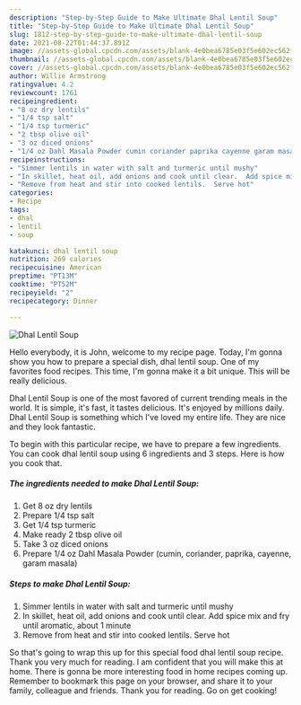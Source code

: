 ```yaml
---
description: "Step-by-Step Guide to Make Ultimate Dhal Lentil Soup"
title: "Step-by-Step Guide to Make Ultimate Dhal Lentil Soup"
slug: 1812-step-by-step-guide-to-make-ultimate-dhal-lentil-soup
date: 2021-08-22T01:44:37.891Z
image: //assets-global.cpcdn.com/assets/blank-4e0bea6785e03f5e602ec562f230caae08da540cada707380b4fe1bbebba43da.png
thumbnail: //assets-global.cpcdn.com/assets/blank-4e0bea6785e03f5e602ec562f230caae08da540cada707380b4fe1bbebba43da.png
cover: //assets-global.cpcdn.com/assets/blank-4e0bea6785e03f5e602ec562f230caae08da540cada707380b4fe1bbebba43da.png
author: Willie Armstrong
ratingvalue: 4.2
reviewcount: 1761
recipeingredient:
- "8 oz dry lentils"
- "1/4 tsp salt"
- "1/4 tsp turmeric"
- "2 tbsp olive oil"
- "3 oz diced onions"
- "1/4 oz Dahl Masala Powder cumin coriander paprika cayenne garam masala"
recipeinstructions:
- "Simmer lentils in water with salt and turmeric until mushy"
- "In skillet, heat oil, add onions and cook until clear.  Add spice mix and fry until aromatic, about 1 minute"
- "Remove from heat and stir into cooked lentils.  Serve hot"
categories:
- Recipe
tags:
- dhal
- lentil
- soup

katakunci: dhal lentil soup 
nutrition: 269 calories
recipecuisine: American
preptime: "PT13M"
cooktime: "PT52M"
recipeyield: "2"
recipecategory: Dinner

---
```



![Dhal Lentil Soup](//assets-global.cpcdn.com/assets/blank-4e0bea6785e03f5e602ec562f230caae08da540cada707380b4fe1bbebba43da.png)

Hello everybody, it is John, welcome to my recipe page. Today, I'm gonna show you how to prepare a special dish, dhal lentil soup. One of my favorites food recipes. This time, I'm gonna make it a bit unique. This will be really delicious.

Dhal Lentil Soup is one of the most favored of current trending meals in the world. It is simple, it's fast, it tastes delicious. It's enjoyed by millions daily. Dhal Lentil Soup is something which I've loved my entire life. They are nice and they look fantastic.




To begin with this particular recipe, we have to prepare a few ingredients. You can cook dhal lentil soup using 6 ingredients and 3 steps. Here is how you cook that.

<!--inarticleads1-->

##### The ingredients needed to make Dhal Lentil Soup:

1. Get 8 oz dry lentils
1. Prepare 1/4 tsp salt
1. Get 1/4 tsp turmeric
1. Make ready 2 tbsp olive oil
1. Take 3 oz diced onions
1. Prepare 1/4 oz Dahl Masala Powder (cumin, coriander, paprika, cayenne, garam masala)




<!--inarticleads2-->

##### Steps to make Dhal Lentil Soup:

1. Simmer lentils in water with salt and turmeric until mushy
1. In skillet, heat oil, add onions and cook until clear.  Add spice mix and fry until aromatic, about 1 minute
1. Remove from heat and stir into cooked lentils.  Serve hot




So that's going to wrap this up for this special food dhal lentil soup recipe. Thank you very much for reading. I am confident that you will make this at home. There is gonna be more interesting food in home recipes coming up. Remember to bookmark this page on your browser, and share it to your family, colleague and friends. Thank you for reading. Go on get cooking!
